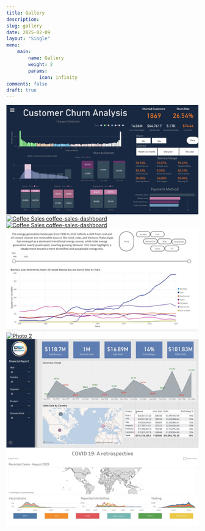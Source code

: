 ```yaml
---
title: Gallery
description: 
slug: gallery
date: 2025-02-09
layout: "Single"
menu:
    main:
        name: Gallery
        weight: 2
        params: 
            icon: infinity
comments: false
draft: true
---
```



<div class="gallery">
  <a href="../p/churn-analysis/" class="gallery-item">
  <img src="./churn.jpg" alt="churn-analysis">
  </a>
  <a href="../p/coffee-sales" class="gallery-item">
  <img src="../p/coffee-sales//v2.jpg" alt="Coffee Sales coffee-sales-dashboard">
  </a>
  <a href="../p/lotto-analysis" class="gallery-item">
  <img src="../p/lotto-analysis//22.jpg" alt="Coffee Sales coffee-sales-dashboard">
  </a>
  <a href="../p/energy-sources" class="gallery-item">
  <img src="./engsrc.jpg" alt="Energy Sources">
  </a>
  <a href="../p/fin-report" class="gallery-item">
  <img src="../p/fin-report//cover.jpg" alt="Photo 2">
  </a>
  <a href="../p/fin-report" class="gallery-item">
  <img src="./1.jpg" alt="Financial Report v2">
  </a>
  <a href="../p/from-scratch-1" class="gallery-item">
  <img src="./covid19.jpg" alt="Energy Sources">
  </a>
</div>